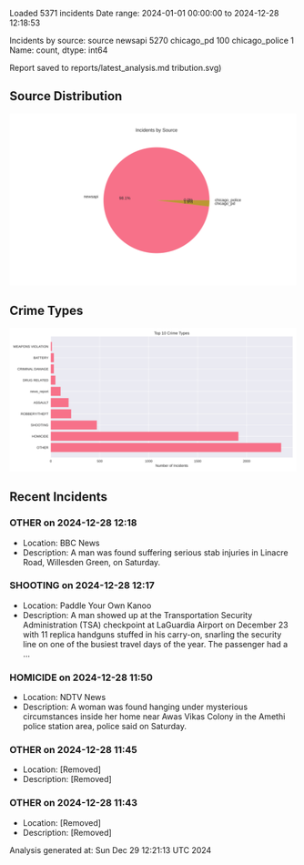 
Loaded 5371 incidents
Date range: 2024-01-01 00:00:00 to 2024-12-28 12:18:53

Incidents by source:
source
newsapi           5270
chicago_pd         100
chicago_police       1
Name: count, dtype: int64

Report saved to reports/latest_analysis.md
tribution.svg)

## Source Distribution
![Source Distribution](images/source_distribution.svg)

## Crime Types
![Crime Types](images/crime_types.svg)

## Recent Incidents

### OTHER on 2024-12-28 12:18
- Location: BBC News
- Description: A man was found suffering serious stab injuries in Linacre Road, Willesden Green, on Saturday.


### SHOOTING on 2024-12-28 12:17
- Location: Paddle Your Own Kanoo
- Description: A man showed up at the Transportation Security Administration (TSA) checkpoint at LaGuardia Airport on December 23 with 11 replica handguns stuffed in his carry-on, snarling the security line on one of the busiest travel days of the year. The passenger had a …


### HOMICIDE on 2024-12-28 11:50
- Location: NDTV News
- Description: A woman was found hanging under mysterious circumstances inside her home near Awas Vikas Colony in the Amethi police station area, police said on Saturday.


### OTHER on 2024-12-28 11:45
- Location: [Removed]
- Description: [Removed]


### OTHER on 2024-12-28 11:43
- Location: [Removed]
- Description: [Removed]

Analysis generated at: Sun Dec 29 12:21:13 UTC 2024
